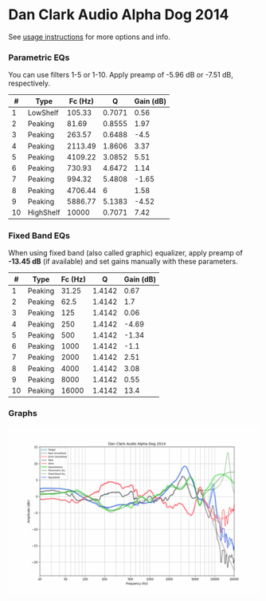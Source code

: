 # Dan Clark Audio Alpha Dog 2014
See [usage instructions](https://github.com/jaakkopasanen/AutoEq#usage) for more options and info.

### Parametric EQs
You can use filters 1-5 or 1-10. Apply preamp of -5.96 dB or -7.51 dB, respectively.

|   # | Type      |   Fc (Hz) |      Q |   Gain (dB) |
|-----|-----------|-----------|--------|-------------|
|   1 | LowShelf  |    105.33 | 0.7071 |        0.56 |
|   2 | Peaking   |     81.69 | 0.8555 |        1.97 |
|   3 | Peaking   |    263.57 | 0.6488 |       -4.5  |
|   4 | Peaking   |   2113.49 | 1.8606 |        3.37 |
|   5 | Peaking   |   4109.22 | 3.0852 |        5.51 |
|   6 | Peaking   |    730.93 | 4.6472 |        1.14 |
|   7 | Peaking   |    994.32 | 5.4808 |       -1.65 |
|   8 | Peaking   |   4706.44 | 6      |        1.58 |
|   9 | Peaking   |   5886.77 | 5.1383 |       -4.52 |
|  10 | HighShelf |  10000    | 0.7071 |        7.42 |

### Fixed Band EQs
When using fixed band (also called graphic) equalizer, apply preamp of **-13.45 dB** (if available) and set gains manually with these parameters.

|   # | Type    |   Fc (Hz) |      Q |   Gain (dB) |
|-----|---------|-----------|--------|-------------|
|   1 | Peaking |     31.25 | 1.4142 |        0.67 |
|   2 | Peaking |     62.5  | 1.4142 |        1.7  |
|   3 | Peaking |    125    | 1.4142 |        0.06 |
|   4 | Peaking |    250    | 1.4142 |       -4.69 |
|   5 | Peaking |    500    | 1.4142 |       -1.34 |
|   6 | Peaking |   1000    | 1.4142 |       -1.1  |
|   7 | Peaking |   2000    | 1.4142 |        2.51 |
|   8 | Peaking |   4000    | 1.4142 |        3.08 |
|   9 | Peaking |   8000    | 1.4142 |        0.55 |
|  10 | Peaking |  16000    | 1.4142 |       13.4  |

### Graphs
![](./Dan%20Clark%20Audio%20Alpha%20Dog%202014.png)
